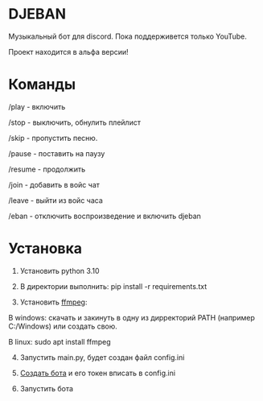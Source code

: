 # DJEBAN
Музыкальный бот для discord. Пока поддерживется только YouTube.

Проект находится в альфа версии!


# Команды
/play - включить

/stop - выключить, обнулить плейлист

/skip - пропустить песню.

/pause - поставить на паузу

/resume - продолжить

/join - добавить в войс чат

/leave - выйти из войс часа

/eban - отключить воспроизведение и включить djeban

# Установка
1. Установить python 3.10

2. В директории выполнить:
pip install -r requirements.txt

3. Установить [ffmpeg](https://ffmpeg.org/download.html):

В windows: скачать и закинуть в одну из дирректорий PATH (например C:/Windows) или создать свою.

В linux: sudo apt install ffmpeg

4. Запустить main.py, будет создан файл config.ini

5. [Создать бота](https://discord.com/developers/applications) и его токен вписать в config.ini

6. Запустить бота
